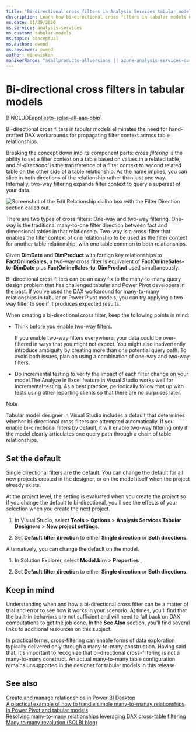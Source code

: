 ```yaml
---
title: "Bi-directional cross filters in Analysis Services tabular models| Microsoft Docs"
description: Learn how bi-directional cross filters in tabular models eliminate the need for hand-crafted DAX workarounds for propagating filter context across table relationships.
ms.date: 01/29/2020
ms.service: analysis-services
ms.custom: tabular-models
ms.topic: conceptual
ms.author: owend
ms.reviewer: owend
author: minewiskan
monikerRange: "asallproducts-allversions || azure-analysis-services-current || power-bi-premium-current || >= sql-analysis-services-2016"
---
```

# Bi-directional cross filters in tabular models

[!INCLUDE[appliesto-sqlas-all-aas-pbip](../includes/appliesto-sqlas-all-aas-pbip.md)]

  Bi-directional cross filters in tabular models eliminates the need for hand-crafted DAX workarounds for propagating filter context across table relationships.  
  
 Breaking the concept down into its component parts: *cross filtering* is the ability to set a filter context on a table based on values in a related table, and *bi-directional* is the transference of a filter context to second related table on the other side of a table relationship. As the name implies, you can slice in both directions of the relationship rather than just one way.  Internally, two-way filtering expands filter context to query a superset of your data.  
  
 ![Screenshot of the Edit Relationship dialbo box with the Filter Direction section called out.](../../analysis-services/tabular-models/media/ssas-bidi-1-filteroption.png "SSAS-BIDI-1-Filteroption")  
  
 There are two types of cross filters: One-way and two-way filtering. One-way is the traditional many-to-one filter direction between fact and dimensional tables in that relationship. Two-way is a cross-filter that enables the filter context of one relationship to be used as the filter context for another table relationship, with  one table common to both relationships.  
  
 Given **DimDate** and **DimProduct** with foreign key relationships to **FactOnlineSales**, a two-way cross filter is equivalent of **FactOnlineSales-to-DimDate** plus **FactOnlineSales-to-DimProduct** used simultaneously.  
  
 Bi-directional cross filters can be an easy  fix to the many-to-many query design problem that has challenged tabular and Power Pivot developers in the past. If you've used the DAX workaround for many-to-many relationships in tabular or Power Pivot models, you can try applying a two-way filter to see if it produces expected results.  
  
 When creating a bi-directional cross filter, keep the following points in mind:  
  
-   Think before you enable two-way filters.  
  
     If you enable two-way filters everywhere, your data could be over-filtered in ways that you might not expect.  You might also inadvertently introduce ambiguity by creating more than one potential query path. To avoid both issues, plan on using a  combination of one-way and two-way filters.  
  
-   Do incremental testing to verify the impact of each filter change on your model.The Analyze in Excel feature in Visual Studio works well for incremental testing. As a best practice, periodically follow that up with tests using other reporting clients so that there are no surprises later.  
  
> [!NOTE]  
>  Tabular model designer in Visual Studio includes a default that determines whether bi-directional cross filters are attempted automatically. If you enable bi-directional filters by default, it will enable two-way filtering only if the model clearly articulates one query path through a chain of table relationships.  
  
## Set the default  

 Single directional filters are the default. You can change the default for all new projects created in the designer, or on the model itself when the project already exists.  
  
 At the project level, the setting is evaluated when you create the project so if you change the default to bi-directional, you'll see the effects of your selection when you create the next project.  
  
1.  In Visual Studio, select **Tools** > **Options** > **Analysis Services Tabular Designers** > **New project settings**.  
  
2.  Set **Default filter direction** to either **Single direction** or **Both directions**.  
  
 Alternatively, you can change the default on the model.  
  
1.  In Solution Explorer, select **Model.bim** > **Properties** ,  
  
2.  Set **Default filter direction** to either **Single direction** or **Both directions**.  
  
## Keep in mind  

 Understanding when and how a bi-directional cross filter can be a matter of trial and error to see how it works in your scenario. At times, you'll find that the built-in behaviors are not sufficient and will need to fall back on DAX computations to get the job done. In the **See Also** section, you'll find several links to additional resources on this subject.  
  
 In practical terms, cross-filtering can enable forms of data exploration typically delivered only through a many-to-many construction. Having said that, it's important to recognize that bi-directional cross-filtering is not a many-to-many construct.  An actual many-to-many table configuration remains unsupported in the designer for tabular models in this release.  
  
## See also  

 [Create and manage relationships in Power BI Desktop](https://support.powerbi.com/knowledgebase/articles/464155-create-and-manage-relationships-in-power-bi-desktop)   
 [A practical example of how to handle simple many-to-manay relationships in Power Pivot and tabular models](https://social.technet.microsoft.com/wiki/contents/articles/22202.a-practical-example-of-how-to-handle-simple-many-to-many-relationships-in-power-pivotssas-tabular-models.aspx)   
 [Resolving many-to-many relationships leveraging DAX cross-table filtering](https://blog.gbrueckl.at/2012/05/resolving-many-to-many-relationships-leveraging-dax-cross-table-filtering/)   
 [Many to many revolution (SQLBI blog)](https://www.sqlbi.com/articles/many2many/)  
  
  
